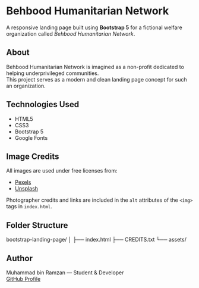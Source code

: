 # Behbood Humanitarian Network

A responsive landing page built using **Bootstrap 5** for a fictional welfare organization called *Behbood Humanitarian Network*.

##  About

Behbood Humanitarian Network is imagined as a non-profit dedicated to helping underprivileged communities.  
This project serves as a modern and clean landing page concept for such an organization.

## Technologies Used

- HTML5
- CSS3
- Bootstrap 5
- Google Fonts

##  Image Credits

All images are used under free licenses from:
- [Pexels](https://pexels.com)
- [Unsplash](https://unsplash.com)

Photographer credits and links are included in the `alt` attributes of the `<img>` tags in `index.html`.

##  Folder Structure

bootstrap-landing-page/
│
├── index.html
├── CREDITS.txt
└── assets/
   




##  Author

Muhammad bin Ramzan — Student & Developer  
[GitHub Profile](https://github.com/codegeek2005)

